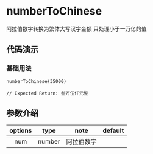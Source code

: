 # numberToChinese

阿拉伯数字转换为繁体大写汉字金额 只处理小于一万亿的值

## 代码演示

### 基础用法

```
numberToChinese(35000)

// Expected Return: 叁万伍仟元整
```

## 参数介绍

| options |  type  |    note    | default |
| :-----: | :----: | :--------: | :-----: |
|   num   | number | 阿拉伯数字 |         |
